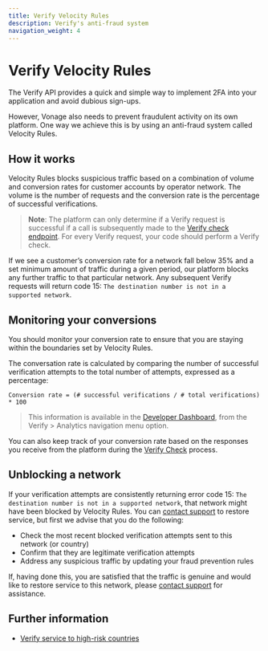 ```yaml
---
title: Verify Velocity Rules
description: Verify's anti-fraud system
navigation_weight: 4
---
```


# Verify Velocity Rules

The Verify API provides a quick and simple way to implement 2FA into your application and avoid dubious sign-ups.

However, Vonage also needs to prevent fraudulent activity on its own platform. One way we achieve this is by using an anti-fraud system called Velocity Rules.

## How it works

Velocity Rules blocks suspicious traffic based on a combination of volume and conversion rates for customer accounts by operator network. The volume is the number of requests and the conversion rate is the percentage of successful verifications.

> **Note**: The platform can only determine if a Verify request is successful if a call is subsequently made to the [Verify check endpoint](/verify/code-snippets/check-verify-request). For every Verify request, your code should perform a Verify check.

If we see a customer’s conversion rate for a network fall below 35% and a set minimum amount of traffic during a given period, our platform blocks any further traffic to that particular network. Any subsequent Verify requests will return code 15: `The destination number is not in a supported network`.

## Monitoring your conversions

You should monitor your conversion rate to ensure that you are staying within the boundaries set by Velocity Rules.

The conversation rate is calculated by comparing the number of successful verification attempts to the total number of attempts, expressed as a percentage:

`Conversion rate = (# successful verifications / # total verifications) * 100`


> This information is available in the [Developer Dashboard](https://dashboard.nexmo.com/verify/analytics), from the Verify > Analytics navigation menu option.

You can also keep track of your conversion rate based on the responses you receive from the platform during the [Verify Check](/api/verify#verifyCheck) process.

## Unblocking a network

If your verification attempts are consistently returning error code 15: `The destination number is not in a supported network`, that network might have been blocked by Velocity Rules. You can [contact support](mailto://support@nexmo.com) to restore service, but first we advise that you do the following:

* Check the most recent blocked verification attempts sent to this network (or country)
* Confirm that they are legitimate verification attempts
* Address any suspicious traffic by updating your fraud prevention rules

If, having done this, you are satisfied that the traffic is genuine and would like to restore service to this network, please [contact support](mailto://support@nexmo.com) for assistance.

## Further information

* [Verify service to high-risk countries](https://help.nexmo.com/hc/en-us/articles/360018406532)
